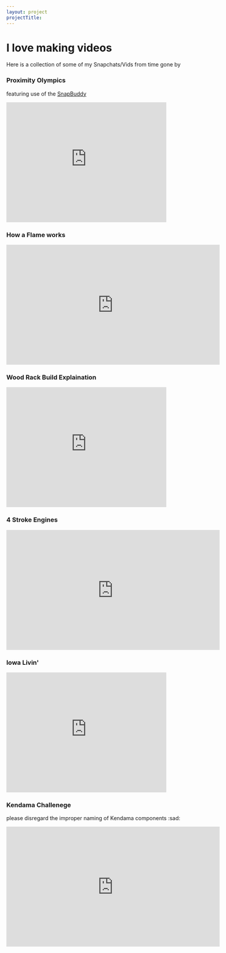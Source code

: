 ```yaml
---
layout: project
projectTitle:
--- 
```

# I love making videos
Here is a collection of some of my Snapchats/Vids from time gone by

### Proximity Olympics
featuring use of the [SnapBuddy](/projects/snap-buddy.html)
<iframe 
    width="420" 
    height="315"
    src="https://tbportfolio.imfast.io/portfolio/snapchat/proxi_olympics.mp4"
    frameborder="0"
    allowfullscreen>
</iframe>

### How a Flame works
<iframe src="https://prezi.com/v/embed/txz4fzl5jit-/" id="iframe_container" frameborder="0" webkitallowfullscreen="" mozallowfullscreen="" allowfullscreen="" allow="autoplay; fullscreen" height="315" width="560"></iframe>

### Wood Rack Build Explaination
<iframe 
    width="420" 
    height="315"
    src="https://tbportfolio.imfast.io/portfolio/snapchat/wood_rack.mp4"
    frameborder="0"
    allowfullscreen>
</iframe>

### 4 Stroke Engines
<iframe src="https://prezi.com/v/embed/mrbktpjnyskg/" id="iframe_container" frameborder="0" webkitallowfullscreen="" mozallowfullscreen="" allowfullscreen="" allow="autoplay; fullscreen" height="315" width="560"></iframe>

### Iowa Livin'
<iframe 
    width="420" 
    height="315"
    src="https://tbportfolio.imfast.io/portfolio/snapchat/iowa_livin.mp4"
    frameborder="0"
    allowfullscreen>
</iframe>

### Kendama Challenege
please disregard the improper naming of Kendama components :sad:
<iframe src="https://prezi.com/v/embed/ewwmrbvnghz2/" id="iframe_container" frameborder="0" webkitallowfullscreen="" mozallowfullscreen="" allowfullscreen="" allow="autoplay; fullscreen" height="315" width="560"></iframe>
